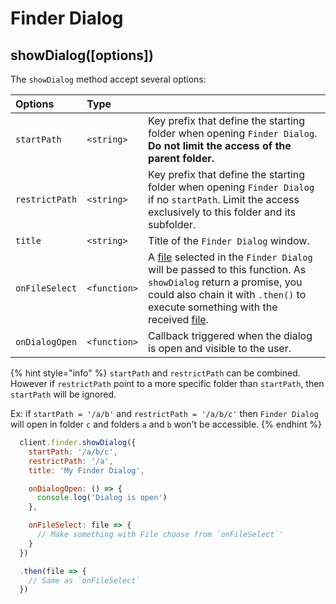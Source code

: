 # Finder Dialog

## showDialog\(\[options\]\)

The `showDialog` method accept several options:

| Options | Type |  |
| :--- | :--- | :--- |
| `startPath` | `<string>` | Key prefix that define the starting folder when opening `Finder Dialog`. **Do not limit the access of the parent folder.** |
| `restrictPath` | `<string>` | Key prefix that define the starting folder when opening `Finder Dialog` if no `startPath`. Limit the access exclusively to this folder and its subfolder. |
| `title` | `<string>` | Title of the `Finder Dialog` window. |
| `onFileSelect` | `<function>` | A [file](file.md) selected in the `Finder Dialog` will be passed to this function. As `showDialog` return a promise, you could also chain it with `.then()` to execute something with the received [file](file.md). |
| `onDialogOpen` | `<function>` | Callback triggered when the dialog is open and visible to the user. |

{% hint style="info" %}
`startPath` and `restrictPath` can be combined. However if `restrictPath` point to a more specific folder than `startPath`, then `startPath` will be ignored.

Ex: if `startPath = '/a/b'` and `restrictPath = '/a/b/c'` then `Finder Dialog` will open in folder `c` and folders `a` and `b` won't be accessible.
{% endhint %}

```javascript
  client.finder.showDialog({
    startPath: '/a/b/c',
    restrictPath: '/a',
    title: 'My Finder Dialog',

    onDialogOpen: () => {
      console.log('Dialog is open')
    },

    onFileSelect: file => {
      // Make something with File choose from `onFileSelect`'
    }
  })

  .then(file => {
    // Same as `onFileSelect`
  })
```

